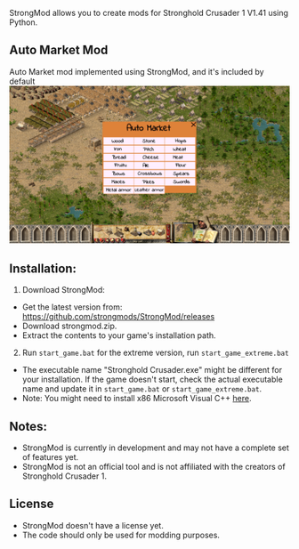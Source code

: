 StrongMod allows you to create mods for Stronghold Crusader 1 V1.41 using Python.

## Auto Market Mod
Auto Market mod implemented using StrongMod, and it's included by default
![Auto Market Screenshot](screenshots/automarket.png)

## Installation:
1. Download StrongMod:
- Get the latest version from: https://github.com/strongmods/StrongMod/releases
- Download strongmod.zip.
- Extract the contents to your game's installation path.

2. Run `start_game.bat` for the extreme version, run `start_game_extreme.bat`
- The executable name "Stronghold Crusader.exe" might be different for your installation. If the game doesn't start, check the actual executable name and update it in `start_game.bat` or `start_game_extreme.bat`.
- Note: You might need to install x86 Microsoft Visual C++ [here](https://aka.ms/vs/17/release/vc_redist.x86.exe).

## Notes:
- StrongMod is currently in development and may not have a complete set of features yet.
- StrongMod is not an official tool and is not affiliated with the creators of Stronghold Crusader 1.

## License
- StrongMod doesn't have a license yet.
- The code should only be used for modding purposes.